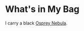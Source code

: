 # What's in My Bag

I carry a black [Osprey Nebula](https://www.osprey.com/ca/en/product/nebula-NEBULANEW_796.html).
